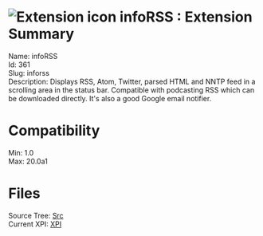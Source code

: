 # ![Extension icon](https://addons.thunderbird.net/user-media/addon_icons/0/361-64.png?modified=1353851926) infoRSS : Extension Summary

Name: infoRSS  
Id: 361  
Slug: inforss  
Description: Displays RSS, Atom, Twitter, parsed HTML and NNTP feed in a scrolling area in the status bar. Compatible with podcasting RSS which can be downloaded directly. It's also a good Google email notifier.
  

# Compatibility
Min: 1.0  
Max: 20.0a1  

# Files

Source Tree: [Src](C:/Dev/Thunderbird/ThunderKdB/xall/xOther/361-inforss/src)  
Current XPI: [XPI](C:/Dev/Thunderbird/ThunderKdB/xall/xOther/361-inforss/xpi)  



